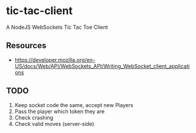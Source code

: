 # tic-tac-client
A NodeJS WebSockets Tic Tac Toe Client

## Resources

* https://developer.mozilla.org/en-US/docs/Web/API/WebSockets_API/Writing_WebSocket_client_applications

## TODO

1. Keep socket code the same, accept new Players
1. Pass the player which token they are
1. Check crashing
1. Check valid moves (server-side)